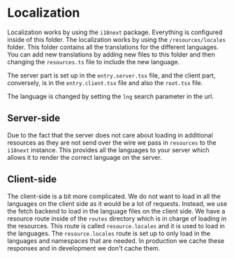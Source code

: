 # Localization

Localization works by using the `i18next` package. Everything is configured inside of this folder.
The localization works by using the `/resources/locales` folder. This folder contains all the translations for the different languages. You can add new translations by adding new files to this folder and then changing the `resources.ts` file to include the new language.

The server part is set up in the `entry.server.tsx` file, and the client part, conversely, is in the `entry.client.tsx` file and also the `root.tsx` file.

The language is changed by setting the `lng` search parameter in the url.

## Server-side

Due to the fact that the server does not care about loading in additional resources as they are not send over the wire we
pass in `resources` to the `i18next` instance. This provides all the languages to your server which allows it to render
the correct language on the server.

## Client-side

The client-side is a bit more complicated. We do not want to load in all the languages on the client side as it would
be a lot of requests. Instead, we use the fetch backend to load in the language files on the client side. We have a resource route inside of the `routes` directory which is in charge of loading in the resources. This route is called `resource.locales` and it is used to load in the languages. The `resource.locales` route is set up to only load in the languages and namespaces that are needed. In production we cache these responses and in development we don't cache them.